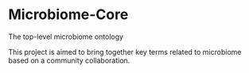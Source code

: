 # Microbiome-Core
The top-level microbiome ontology

This project is aimed to bring together key terms related to microbiome based on a community collaboration.

